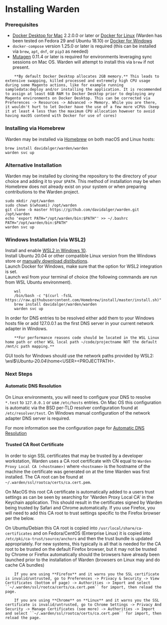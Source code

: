 Installing Warden
==================================

### Prerequisites

* [Docker Desktop for Mac](https://hub.docker.com/editions/community/docker-ce-desktop-mac) 2.2.0.0 or later or [Docker for Linux](https://docs.docker.com/install/) (Warden has been tested on Fedora 29 and Ubuntu 18.10) or [Docker for Windows](https://docs.docker.com/desktop/windows/install/)
* `docker-compose` version 1.25.0 or later is required (this can be installed via `brew`, `apt`, `dnf`, or `pip3` as needed)
* [Mutagen](https://mutagen.io/) 0.11.4 or later is required for environments leveraging sync sessions on Mac OS. Warden will attempt to install this via `brew` if not present.

``` warning::
    **By default Docker Desktop allocates 2GB memory.** This leads to extensive swapping, killed processed and extremely high CPU usage during some Magento actions, like for example running sampledata:deploy and/or installing the application. It is recommended to assign at least 6GB RAM to Docker Desktop prior to deploying any Magento environments on Docker Desktop. This can be corrected via Preferences -> Resources -> Advanced -> Memory. While you are there, it wouldn't hurt to let Docker have the use of a few more vCPUs (keep it at least 4 less than the maximum CPU allocation however to avoid having macOS contend with Docker for use of cores)
```

### Installing via Homebrew

Warden may be installed via [Homebrew](https://brew.sh/) on both macOS and Linux hosts:

    brew install davidalger/warden/warden
    warden svc up

### Alternative Installation

Warden may be installed by cloning the repository to the directory of your choice and adding it to your `$PATH`. This method of installation may be when Homebrew does not already exist on your system or when preparing contributions to the Warden project.

    sudo mkdir /opt/warden
    sudo chown $(whoami) /opt/warden
    git clone -b master https://github.com/davidalger/warden.git /opt/warden
    echo 'export PATH="/opt/warden/bin:$PATH"' >> ~/.bashrc
    PATH="/opt/warden/bin:$PATH"
    warden svc up

### Windows Installation (via WSL2)

Install and enable [WSL2 in Windows 10](https://docs.microsoft.com/en-us/windows/wsl/install-win10).  
Install Ubuntu 20.04 or other compatible Linux version from the Windows store or [manually download distibutions](https://docs.microsoft.com/en-us/windows/wsl/install-manual).   
Launch Docker for Windows, make sure that the option for WSL2 integration is set.  
Launch wsl from your terminal of choice (the following commands are run from WSL Ubuntu environment).  

        wsl
        /bin/bash -c "$(curl -fsSL https://raw.githubusercontent.com/Homebrew/install/master/install.sh)"
        brew install davidalger/warden/warden
        warden svc up

In order for DNS entries to be resolved either add them to your Windows hosts file or add 127.0.0.1 as the first DNS server in your current network adapter in Windows.

``` warning::
    **For performance reasons code should be located in the WSL Linux home path or other WSL local path ~/code/projectname NOT the default /mnt/c path mapping.**
```

GUI tools for Windows should use the network paths provided by WSL2: \\wsl$\Ubuntu-20.04\home\<USER>\<PROJECTPATH>.

### Next Steps

#### Automatic DNS Resolution

On Linux environments, you will need to configure your DNS to resolve `*.test` to `127.0.0.1` or use `/etc/hosts` entries. On Mac OS this configuration is automatic via the BSD per-TLD resolver configuration found at `/etc/resolver/test`. On Windows manual configuration of the network adapter DNS server is required.


For more information see the configuration page for [Automatic DNS Resolution](configuration/dns-resolver.html)

#### Trusted CA Root Certificate

In order to sign SSL certificates that may be trusted by a developer workstation, Warden uses a CA root certificate with CN equal to `Warden Proxy Local CA (<hostname>)` where `<hostname>` is the hostname of the machine the certificate was generated on at the time Warden was first installed. The CA root can be found at `~/.warden/ssl/rootca/certs/ca.cert.pem`.

On MacOS this root CA certificate is automatically added to a users trust settings as can be seen by searching for 'Warden Proxy Local CA' in the Keychain application. This should result in the certificates signed by Warden being trusted by Safari and Chrome automatically. If you use Firefox, you will need to add this CA root to trust settings specific to the Firefox browser per the below.

On Ubuntu/Debian this CA root is copied into `/usr/local/share/ca-certificates` and on Fedora/CentOS (Enterprise Linux) it is copied into `/etc/pki/ca-trust/source/anchors` and then the trust bundle is updated appropriately. For new systems, this typically is all that is needed for the CA root to be trusted on the default Firefox browser, but it may not be trusted by Chrome or Firefox automatically should the browsers have already been launched prior to the installation of Warden (browsers on Linux may and do cache CA bundles)

``` note::
    If you are using **Firefox** and it warns you the SSL certificate is invalid/untrusted, go to Preferences -> Privacy & Security -> View Certificates (bottom of page) -> Authorities -> Import and select ``~/.warden/ssl/rootca/certs/ca.cert.pem`` for import, then reload the page.

    If you are using **Chrome** on **Linux** and it warns you the SSL certificate is invalid/untrusted, go to Chrome Settings -> Privacy And Security -> Manage Certificates (see more) -> Authorities -> Import and select ``~/.warden/ssl/rootca/certs/ca.cert.pem`` for import, then reload the page.
```
